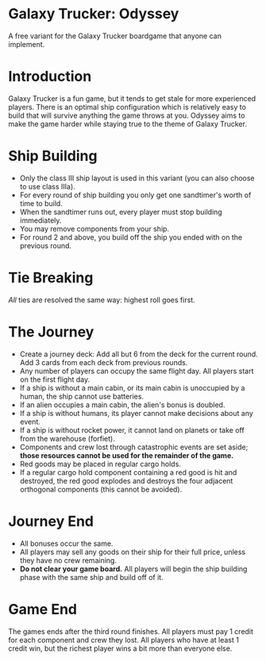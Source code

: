 # Galaxy Trucker: Odyssey
A free variant for the Galaxy Trucker boardgame that anyone can implement.

# Introduction
Galaxy Trucker is a fun game, but it tends to get stale for more experienced players. There is an optimal ship configuration which is relatively easy to build that will survive anything the game throws at you. Odyssey aims to make the game harder while staying true to the theme of Galaxy Trucker.

# Ship Building
* Only the class III ship layout is used in this variant (you can also choose to use class IIIa).
* For every round of ship building you only get one sandtimer's worth of time to build.
* When the sandtimer runs out, every player must stop building immediately.
* You may remove components from your ship.
* For round 2 and above, you build off the ship you ended with on the previous round.

# Tie Breaking
*All* ties are resolved the same way: highest roll goes first.

# The Journey
* Create a journey deck: Add all but 6 from the deck for the current round. Add 3 cards from each deck from previous rounds.
* Any number of players can occupy the same flight day. All players start on the first flight day.
* If a ship is without a main cabin, or its main cabin is unoccupied by a human, the ship cannot use batteries.
* If an alien occupies a main cabin, the alien's bonus is doubled.
* If a ship is without humans, its player cannot make decisions about any event.
* If a ship is without rocket power, it cannot land on planets or take off from the warehouse (forfiet).
* Components and crew lost through catastrophic events are set aside; **those resources cannot be used for the remainder of the game.**
* Red goods may be placed in regular cargo holds.
* If a regular cargo hold component containing a red good is hit and destroyed, the red good explodes and destroys the four adjacent orthogonal components (this cannot be avoided).


# Journey End
* All bonuses occur the same.
* All players may sell any goods on their ship for their full price, unless they have no crew remaining.
* **Do not clear your game board.** All players will begin the ship building phase with the same ship and build off of it.

# Game End
The games ends after the third round finishes. All players must pay 1 credit for each component and crew they lost. All players who have at least 1 credit win, but the richest player wins a bit more than everyone else.
